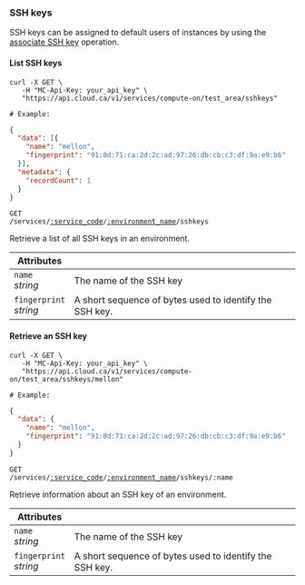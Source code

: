 ### SSH keys
SSH keys can be assigned to default users of instances by using the [associate SSH key](#associate-an-ssh-key-to-an-instance) operation.

<!-------------------- LIST SSH KEYS -------------------->

#### List SSH keys

```shell
curl -X GET \
   -H "MC-Api-Key: your_api_key" \
   "https://api.cloud.ca/v1/services/compute-on/test_area/sshkeys"

# Example:
```
```json
{
  "data": [{
    "name": "mellon",
    "fingerprint": "91:8d:71:ca:2d:2c:ad:97:26:db:cb:c3:df:9a:e9:b6"
  }],
  "metadata": {
    "recordCount": 1
  }
}
```

<code>GET /services/<a href="#service-connections">:service_code</a>/<a href="#environments">:environment_name</a>/sshkeys</code>

Retrieve a list of all SSH keys in an environment.

Attributes | &nbsp;
---------- | -----
`name`<br/>*string* | The name of the SSH key
`fingerprint`<br/>*string* | A short sequence of bytes used to identify the SSH key.


<!-------------------- RETRIEVE AN SSH KEY -------------------->


#### Retrieve an SSH key

```shell
curl -X GET \
   -H "MC-Api-Key: your_api_key" \
   "https://api.cloud.ca/v1/services/compute-on/test_area/sshkeys/mellon"

# Example:
```
```json
{
  "data": {
    "name": "mellon",
    "fingerprint": "91:8d:71:ca:2d:2c:ad:97:26:db:cb:c3:df:9a:e9:b6"
  }
}
```

<code>GET /services/<a href="#service-connections">:service_code</a>/<a href="#environments">:environment_name</a>/sshkeys/:name</code>

Retrieve information about an SSH key of an environment.

Attributes | &nbsp;
---------- | -----
`name`<br/>*string* | The name of the SSH key
`fingerprint`<br/>*string* | A short sequence of bytes used to identify the SSH key.
